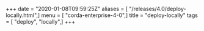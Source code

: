 +++
date = "2020-01-08T09:59:25Z"
aliases = [ "/releases/4.0/deploy-locally.html",]
menu = [ "corda-enterprise-4-0",]
title = "deploy-locally"
tags = [ "deploy", "locally",]
+++

